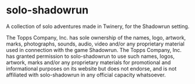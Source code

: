 # solo-shadowrun

A collection of solo adventures made in Twinery, for the Shadowrun setting.


The Topps Company, Inc. has sole ownership of the names, logo, artwork, marks, photographs, sounds, audio, video and/or any proprietary material used in connection with the game Shadowrun. The Topps Company, Inc. has granted permission to solo-shadowrun to use such names, logos, artwork, marks and/or any proprietary materials for promotional and informational purposes on its website but does not endorse, and is not affiliated with solo-shadowrun in any official capacity whatsoever.
